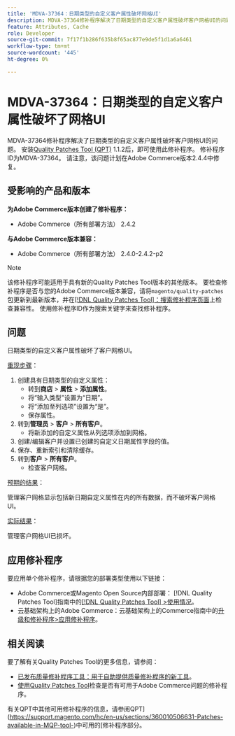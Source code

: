 ```yaml
---
title: 'MDVA-37364：日期类型的自定义客户属性破坏网格UI'
description: MDVA-37364修补程序解决了日期类型的自定义客户属性破坏客户网格UI的问题。 安装[Quality Patches Tool (QPT)](https://experienceleague.adobe.com/en/docs/commerce-knowledge-base/kb/announcements/commerce-announcements/magento-quality-patches-released-new-tool-to-self-serve-quality-patches) 1.1.2后，即可使用此修补程序。 修补程序ID为MDVA-37364。 请注意，该问题计划在Adobe Commerce版本2.4.4中修复。
feature: Attributes, Cache
role: Developer
source-git-commit: 7f17f1b286f635b8f65ac877e9de5f1d1a6a6461
workflow-type: tm+mt
source-wordcount: '445'
ht-degree: 0%

---
```


# MDVA-37364：日期类型的自定义客户属性破坏了网格UI

MDVA-37364修补程序解决了日期类型的自定义客户属性破坏客户网格UI的问题。 安装[Quality Patches Tool (QPT)](https://experienceleague.adobe.com/en/docs/commerce-knowledge-base/kb/announcements/commerce-announcements/magento-quality-patches-released-new-tool-to-self-serve-quality-patches) 1.1.2后，即可使用此修补程序。 修补程序ID为MDVA-37364。 请注意，该问题计划在Adobe Commerce版本2.4.4中修复。

## 受影响的产品和版本

**为Adobe Commerce版本创建了修补程序：**

* Adobe Commerce（所有部署方法） 2.4.2

**与Adobe Commerce版本兼容：**

* Adobe Commerce（所有部署方法） 2.4.0-2.4.2-p2

>[!NOTE]
>
>该修补程序可能适用于具有新的Quality Patches Tool版本的其他版本。 要检查修补程序是否与您的Adobe Commerce版本兼容，请将`magento/quality-patches`包更新到最新版本，并在[[!DNL Quality Patches Tool]：搜索修补程序页面](https://experienceleague.adobe.com/en/docs/commerce-knowledge-base/kb/announcements/commerce-announcements/magento-quality-patches-released-new-tool-to-self-serve-quality-patches)上检查兼容性。 使用修补程序ID作为搜索关键字来查找修补程序。

## 问题

日期类型的自定义客户属性破坏了客户网格UI。

<u>重现步骤</u>：

1. 创建具有日期类型的自定义属性：
   * 转到&#x200B;**商店** > **属性** > **添加属性**。
   * 将“输入类型”设置为“日期”。
   * 将“添加至列选项”设置为“是”。
   * 保存属性。
1. 转到&#x200B;**管理员** > **客户** > **所有客户**。
   * 将新添加的自定义属性从列选项添加到网格。
1. 创建/编辑客户并设置已创建的自定义日期属性字段的值。
1. 保存、重新索引和清除缓存。
1. 转到&#x200B;**客户** > **所有客户**。
   * 检查客户网格。

<u>预期的结果</u>：

管理客户网格显示包括新日期自定义属性在内的所有数据，而不破坏客户网格UI。

<u>实际结果</u>：

管理客户网格UI已损坏。

## 应用修补程序

要应用单个修补程序，请根据您的部署类型使用以下链接：

* Adobe Commerce或Magento Open Source内部部署： [!DNL Quality Patches Tool]指南中的[[!DNL Quality Patches Tool] >使用情况](/help/tools/quality-patches-tool/usage.md)。
* 云基础架构上的Adobe Commerce：云基础架构上的Commerce指南中的[升级和修补程序>应用修补程序](https://experienceleague.adobe.com/docs/commerce-cloud-service/user-guide/develop/upgrade/apply-patches.html)。

## 相关阅读

要了解有关Quality Patches Tool的更多信息，请参阅：

* [已发布质量修补程序工具：用于自助提供质量修补程序的新工具](https://experienceleague.adobe.com/en/docs/commerce-knowledge-base/kb/announcements/commerce-announcements/magento-quality-patches-released-new-tool-to-self-serve-quality-patches)。
* [使用Quality Patches Tool](/help/tools/quality-patches-tool/patches-available-in-qpt/check-patch-for-magento-issue-with-magento-quality-patches.md)检查是否有可用于Adobe Commerce问题的修补程序。

有关QPT中其他可用修补程序的信息，请参阅QPT](https://support.magento.com/hc/en-us/sections/360010506631-Patches-available-in-MQP-tool-)中可用的[修补程序部分。

